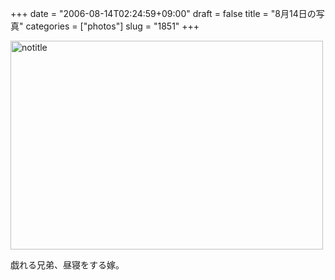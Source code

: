 +++
date = "2006-08-14T02:24:59+09:00"
draft = false
title = "8月14日の写真"
categories = ["photos"]
slug = "1851"
+++

<a href="http://www.flickr.com/photos/h-b-k-r/219130655/" title="Photo Sharing"><img src="http://static.flickr.com/90/219130655_6d21a9d697.jpg" width="500" height="334" alt="notitle" /></a>
<div class="pinfo">戯れる兄弟、昼寝をする嫁。</div>
